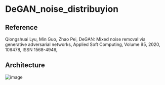 # DeGAN_noise_distribuyion

## Reference
Qiongshuai Lyu, Min Guo, Zhao Pei,
DeGAN: Mixed noise removal via generative adversarial networks,
Applied Soft Computing,
Volume 95,
2020,
106478,
ISSN 1568-4946,

## Architecture
![image](https://ars.els-cdn.com/content/image/1-s2.0-S1568494620304178-gr2.jpg)
